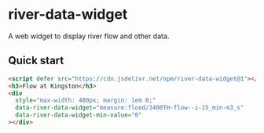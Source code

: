 # river-data-widget

A web widget to display river flow and other data.

## Quick start

```html
<script defer src="https://cdn.jsdelivr.net/npm/river-data-widget@1"></script>
<h3>Flow at Kingston</h3>
<div
  style="max-width: 480px; margin: 1em 0;"
  data-river-data-widget="measure:flood/3400TH-flow--i-15_min-m3_s"
  data-river-data-widget-min-value="0"
></div>
```
